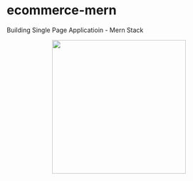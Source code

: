 # ecommerce-mern
Building Single Page Applicatioin - Mern Stack

<p align="center">
  <img src="![Uploading Screen Shot 2021-08-02 at 4.50.55 PM.png…]()" height="300">
</p> 
